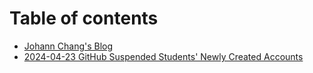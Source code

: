 # Table of contents

* [Johann Chang's Blog](README.md)
* [2024-04-23 GitHub Suspended Students' Newly Created Accounts](2024-04-23-github-suspended-students-newly-created-accounts.md)
